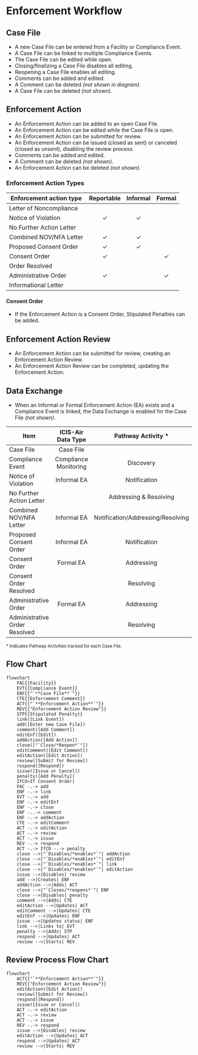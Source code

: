 # Enforcement Workflow

## Case File

* A new Case File can be entered from a Facility or Compliance Event.
* A Case File can be linked to multiple Compliance Events.
* The Case File can be edited while open.
* Closing/finalizing a Case File disables all editing.
* Reopening a Case File enables all editing.
* Comments can be added and edited.
* A Comment can be deleted *(not shown in diagram)*.
* A Case File can be deleted *(not shown)*.

## Enforcement Action

* An Enforcement Action can be added to an open Case File.
* An Enforcement Action can be edited while the Case File is open.
* An Enforcement Action can be submitted for review.
* An Enforcement Action can be issued (closed as sent) or canceled (closed as unsent), disabling the review process.
* Comments can be added and edited.
* A Comment can be deleted *(not shown)*.
* An Enforcement Action can be deleted *(not shown)*.

### Enforcement Action Types

| Enforcement action type  | Reportable | Informal | Formal |
|--------------------------|:----------:|:--------:|:------:|
| Letter of Noncompliance  |            |          |        |
| Notice of Violation      |     ✓      |    ✓     |        |
| No Further Action Letter |            |          |        |
| Combined NOV/NFA Letter  |     ✓      |    ✓     |        |
| Proposed Consent Order   |     ✓      |    ✓     |        |
| Consent Order            |     ✓      |          |   ✓    |
| Order Resolved           |            |          |        |
| Administrative Order     |     ✓      |          |   ✓    |
| Informational Letter     |            |          |        |

#### Consent Order

* If the Enforcement Action is a Consent Order, Stipulated Penalties can be added.

## Enforcement Action Review

* An Enforcement Action can be submitted for review, creating an Enforcement Action Review.
* An Enforcement Action Review can be completed, updating the Enforcement Action.

## Data Exchange

* When an Informal or Formal Enforcement Action (EA) exists and a Compliance Event is linked, the Data Exchange is
  enabled for the Case File *(not shown)*.

| Item                          |  ICIS-Air Data Type   |        Pathway Activity *         |
|-------------------------------|:---------------------:|:---------------------------------:|
| Case File                     |       Case File       |                                   |
| Compliance Event              | Compliance Monitoring |             Discovery             |
| Notice of Violation           |      Informal EA      |           Notification            |
| No Further Action Letter      |                       |      Addressing & Resolving       |
| Combined NOV/NFA Letter       |      Informal EA      | Notification/Addressing/Resolving |
| Proposed Consent Order        |      Informal EA      |           Notification            |
| Consent Order                 |       Formal EA       |            Addressing             |
| Consent Order Resolved        |                       |             Resolving             |
| Administrative Order          |       Formal EA       |            Addressing             |
| Administrative Order Resolved |                       |             Resolving             |

<small>
* Indicates Pathway Activities tracked for each Case File.
</small>

## Flow Chart

```mermaid
flowchart
    FAC{{Facility}}
    EVT{{Compliance Event}}
    ENF{{"`**Case File**`"}}
    CTE{{Enforcement Comment}}
    ACT{{"`**Enforcement Action**`"}}
    REV{{"Enforcement Action Review"}}
    STP{{Stipulated Penalty}}
    link([Link Event])
    add([Enter new Case File])
    comment([Add Comment])
    editEnf([Edit])
    addAction([Add Action])
    close(["`Close/*Reopen*`"])
    editComment([Edit Comment])
    editAction([Edit Action])
    review([Submit for Review])
    respond([Respond])
    issue([Issue or Cancel])
    penalty([Add Penalty])
    IfCO>If Consent Order]
    FAC -.-> add
    ENF -.-> link
    EVT -.-> add
    ENF -.-> editEnf
    ENF -.-> close
    ENF -..-> comment
    ENF -.-> addAction
    CTE -.-> editComment
    ACT -.-> editAction
    ACT -.-> review
    ACT -.-> issue
    REV -.-> respond
    ACT -.-> IfCO -.-> penalty
    close -->|"`Disables/*enables*`"| addAction
    close -->|"`Disables/*enables*`"| editEnf
    close -->|"`Disables/*enables*`"| link
    close -->|"`Disables/*enables*`"| editAction
    issue -->|Disables| review
    add -->|Creates| ENF
    addAction -->|Adds| ACT
    close -->|"`Closes/*reopens*`"| ENF
    close -->|Disables| penalty
    comment -->|Adds| CTE
    editAction -->|Updates| ACT
    editComment -->|Updates| CTE
    editEnf -->|Updates| ENF
    issue -->|Updates status| ENF
    link -->|Links to| EVT
    penalty -->|Adds| STP
    respond -->|Updates| ACT
    review -->|Starts| REV

```

## Review Process Flow Chart

```mermaid
flowchart
    ACT{{"`**Enforcement Action**`"}}
    REV{{"Enforcement Action Review"}}
    editAction([Edit Action])
    review([Submit for Review])
    respond([Respond])
    issue([Issue or Cancel])
    ACT -.-> editAction
    ACT -.-> review
    ACT -.-> issue
    REV -.-> respond
    issue -->|Disables| review
    editAction -->|Updates| ACT
    respond -->|Updates| ACT
    review -->|Starts| REV

```

